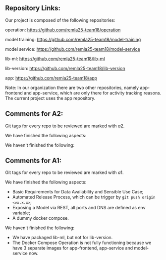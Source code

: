 ## Repository Links:

Our project is composed of the following repositories:

operation: https://github.com/remla25-team18/operation

model training: https://github.com/remla25-team18/model-training

model service: https://github.com/remla25-team18/model-service

lib-ml: https://github.com/remla25-team18/lib-ml

lib-version: https://github.com/remla25-team18/lib-version

app: https://github.com/remla25-team18/app

Note: In our organization there are two other repositories, namely app-frontend and app-service, which are only there for activity tracking reasons. The current project uses the app repository.

## Comments for A2:

Git tags for every repo to be reviewed are marked with $a2$.

We have finished the following aspects:

We haven't finished the following:

## Comments for A1:

Git tags for every repo to be reviewed are marked with $a1$.

We have finished the following aspects:
- Basic Requirements for Data Availability and Sensible Use Case;
- Automated Release Process, which can be trigger by `git push origin <vx.x.x>`;
- Exposing a Model via REST, all ports and DNS are defined as env variable;
- A dummy docker compose.


We haven't finished the following:
- We have packaged lib-ml, but not for lib-version.
- The Docker Compose Operation is not fully functioning because we have 3 separate images for app-frontend, app-service and model-service now.